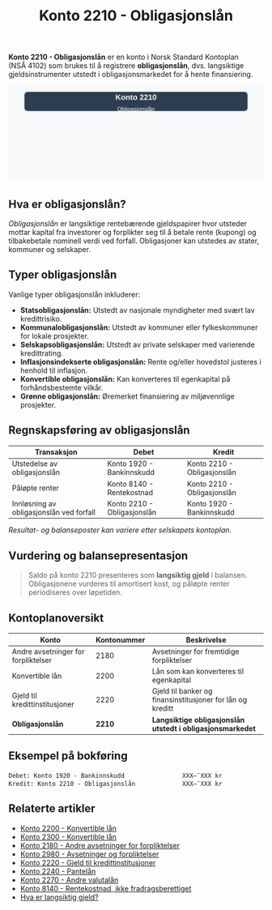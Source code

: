 ﻿---
title: "Konto 2210 - Obligasjonslån"
seoTitle: "2210-obligasjonslan"
description: '**Konto 2210 - Obligasjonslån** er en konto i Norsk Standard Kontoplan (NSÂ 4102) som brukes til å registrere **obligasjonslån**, dvs. langsiktige gjeldsinst...'
---

**Konto 2210 - Obligasjonslån** er en konto i Norsk Standard Kontoplan (NSÂ 4102) som brukes til å registrere **obligasjonslån**, dvs. langsiktige gjeldsinstrumenter utstedt i obligasjonsmarkedet for å hente finansiering.

![Illustrasjon av konto 2210 Obligasjonslån](2210-obligasjonslan-image.svg)

## Hva er obligasjonslån?

*Obligasjonslån* er langsiktige rentebærende gjeldspapirer hvor utsteder mottar kapital fra investorer og forplikter seg til å betale rente (kupong) og tilbakebetale nominell verdi ved forfall. Obligasjoner kan utstedes av stater, kommuner og selskaper.

## Typer obligasjonslån

Vanlige typer obligasjonslån inkluderer:

* **Statsobligasjonslån:** Utstedt av nasjonale myndigheter med svært lav kredittrisiko.
* **Kommunalobligasjonslån:** Utstedt av kommuner eller fylkeskommuner for lokale prosjekter.
* **Selskapsobligasjonslån:** Utstedt av private selskaper med varierende kredittrating.
* **Inflasjonsindekserte obligasjonslån:** Rente og/eller hovedstol justeres i henhold til inflasjon.
* **Konvertible obligasjonslån:** Kan konverteres til egenkapital på forhåndsbestemte vilkår.
* **Grønne obligasjonslån:** Øremerket finansiering av miljøvennlige prosjekter.

## Regnskapsføring av obligasjonslån

| Transaksjon                        | Debet                     | Kredit                      |
|------------------------------------|---------------------------|-----------------------------|
| Utstedelse av obligasjonslån       | Konto 1920 - Bankinnskudd | Konto 2210 - Obligasjonslån |
| Påløpte renter                     | Konto 8140 - Rentekostnad | Konto 2210 - Obligasjonslån |
| Innløsning av obligasjonslån ved forfall | Konto 2210 - Obligasjonslån | Konto 1920 - Bankinnskudd |

_*Resultat- og balanseposter kan variere etter selskapets kontoplan.*_

## Vurdering og balansepresentasjon

> Saldo på konto 2210 presenteres som **langsiktig gjeld** i balansen. Obligasjonene vurderes til amortisert kost, og påløpte renter periodiseres over løpetiden.

## Kontoplanoversikt

| Konto                                 | Kontonummer | Beskrivelse                                                  |
|---------------------------------------|-------------|--------------------------------------------------------------|
| Andre avsetninger for forpliktelser   | 2180        | Avsetninger for fremtidige forpliktelser                     |
| Konvertible lån                       | 2200        | Lån som kan konverteres til egenkapital                      |
| Gjeld til kredittinstitusjoner        | 2220        | Gjeld til banker og finansinstitusjoner for lån og kreditt   |
| **Obligasjonslån**                    | **2210**    | **Langsiktige obligasjonslån utstedt i obligasjonsmarkedet** |

## Eksempel på bokføring

```plaintext
Debet: Konto 1920 - Bankinnskudd                XXX–¯XXX kr
Kredit: Konto 2210 - Obligasjonslån             XXX–¯XXX kr
```

## Relaterte artikler

* [Konto 2200 - Konvertible lån](/blogs/kontoplan/2200-konvertible-lan "Konto 2200 - Konvertible lån i Norsk Standard Kontoplan")
* [Konto 2300 - Konvertible lån](/blogs/kontoplan/2300-konvertible-lan "Konto 2300 - Konvertible lån i Norsk Standard Kontoplan")
* [Konto 2180 - Andre avsetninger for forpliktelser](/blogs/kontoplan/2180-andre-avsetninger-for-forpliktelser "Konto 2180 - Andre avsetninger for forpliktelser i Norsk Standard Kontoplan")
* [Konto 2980 - Avsetninger og forpliktelser](/blogs/kontoplan/2980-avsetninger-og-forpliktelser "Konto 2980 - Avsetninger og forpliktelser i Norsk Standard Kontoplan")
* [Konto 2220 - Gjeld til kredittinstitusjoner](/blogs/kontoplan/2220-gjeld-til-kredittinstitusjoner "Konto 2220 - Gjeld til kredittinstitusjoner i Norsk Standard Kontoplan")
* [Konto 2240 - Pantelån](/blogs/kontoplan/2240-pantelan "Konto 2240 - Pantelån i Norsk Standard Kontoplan")
* [Konto 2270 - Andre valutalån](/blogs/kontoplan/2270-andre-valutalan "Konto 2270 - Andre valutalån i Norsk Standard Kontoplan")
* [Konto 8140 - Rentekostnad, ikke fradragsberettiget](/blogs/kontoplan/8140-rentekostnad-ikke-fradragsberettiget "Konto 8140 - Rentekostnad, ikke fradragsberettiget i Norsk Standard Kontoplan")
* [Hva er langsiktig gjeld?](/blogs/regnskap/langsiktig-gjeld "Hva er Langsiktig gjeld? Komplett guide til langsiktig gjeld i norsk regnskap")






